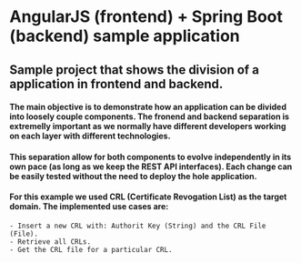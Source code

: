 # AngularJS (frontend) + Spring Boot (backend) sample application
## Sample project that shows the division of a application in frontend and backend.
#### The main objective is to demonstrate how an application can be divided into loosely couple components. The fronend and backend separation is extremelly important as we normally have different developers working on each layer with different technologies.
#### This separation allow for both components to evolve independently in its own pace (as long as we keep the REST API interfaces). Each change can be easily tested without the need to deploy the hole application.
#### For this example we used CRL (Certificate Revogation List) as the target domain. The implemented use cases are:
    - Insert a new CRL with: Authorit Key (String) and the CRL File (File).
    - Retrieve all CRLs.
    - Get the CRL file for a particular CRL.
 

